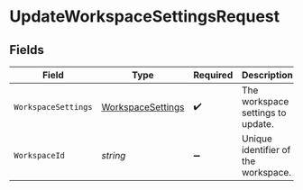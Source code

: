 # UpdateWorkspaceSettingsRequest


## Fields

| Field                                                         | Type                                                          | Required                                                      | Description                                                   |
| ------------------------------------------------------------- | ------------------------------------------------------------- | ------------------------------------------------------------- | ------------------------------------------------------------- |
| `WorkspaceSettings`                                           | [WorkspaceSettings](../../Models/Shared/WorkspaceSettings.md) | :heavy_check_mark:                                            | The workspace settings to update.                             |
| `WorkspaceId`                                                 | *string*                                                      | :heavy_minus_sign:                                            | Unique identifier of the workspace.                           |